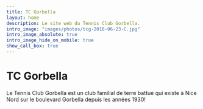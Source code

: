 ```yaml
---
title: TC Gorbella
layout: home
description: Le site web du Tennis Club Gorbella.
intro_image: "images/photos/tcg-2018-06-23-C.jpg"
intro_image_absolute: true
intro_image_hide_on_mobile: true
show_call_box: true
---
```


# TC Gorbella

Le Tennis Club Gorbella est un club familial de terre battue qui existe à Nice Nord sur le boulevard Gorbella depuis les années 1930!
